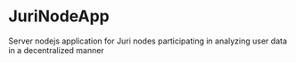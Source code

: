 # JuriNodeApp
Server nodejs application for Juri nodes participating in analyzing user data in a decentralized manner
